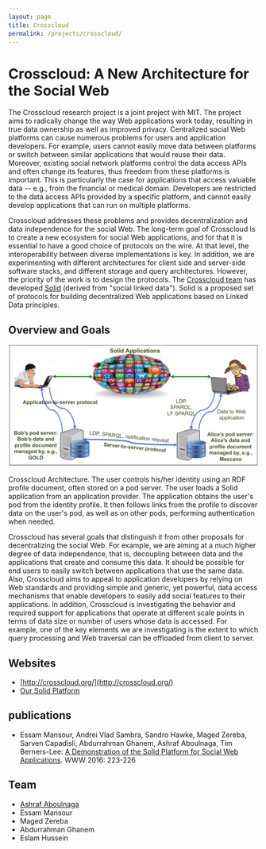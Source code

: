 ```yaml
---
layout: page
title: Crosscloud
permalink: /projects/crosscloud/
---
```


# Crosscloud: A New Architecture for the Social Web 

The Crosscloud research project is a joint project with MIT. The project aims to radically change the way Web applications work today, resulting in true data ownership as well as improved privacy.
Centralized social Web platforms can cause numerous problems for users and application developers. For example, users cannot easily move data between platforms or switch between similar applications that would reuse their data. Moreover, existing social network platforms control the data access APIs and often change its features, thus freedom from these platforms is important. This is particularly the case for applications that access valuable data -- e.g., from the financial or medical domain. Developers are restricted to the data access APIs provided by a specific platform, and cannot easily develop applications that can run on multiple platforms.

Crosscloud addresses these problems and provides decentralization and data independence for the social Web. The long-term goal of Crosscloud is to create a new ecosystem for social Web applications, and for that it is essential to have a good choice of protocols on the wire. At that level, the interoperability between diverse implementations is key. In addition,  we are experimenting with different architectures for client side and server-side software stacks, and different storage and query architectures. However, the priority of the work is to design the protocols. The [Crosscloud team](http://crosscloud.org/) has developed [Solid](http://dl.acm.org/citation.cfm?doid=2872518.2890529) (derived from "social linked data").  Solid is a proposed set of protocols for building decentralized Web applications based on Linked Data principles. 



## Overview and Goals

![crosscloud](/projects/crosscloud/solid_arch.png)

Crosscloud Architecture. The user controls his/her identity using an RDF profile document, often stored on a pod server. The user loads a Solid application from an application provider. The application obtains the user's pod from the identity profile. It then follows links from the profile to discover data on the user's pod, as well as on other pods, performing authentication when needed.



Crosscloud has several goals that distinguish it from other proposals for decentralizing the social Web. For example, we are aiming at a much higher degree of data independence, that is, decoupling between data and the applications that create and consume this data.
It should be possible for end users to easily switch between applications that use the same data.
Also, Crosscloud aims to appeal to application developers by relying on Web standards and providing simple and generic, yet powerful, data access mechanisms that enable developers to easily add social features to their applications. In addition, Crosscloud is investigating the behavior and required support for applications that operate at different scale points in terms of data size or number of users whose data is accessed. For example, one of the key elements we are investigating is the extent to which query processing and Web traversal can be offloaded from client to server.

## Websites 
- [http://crosscloud.org/](http://crosscloud.org/)
- [Our Solid Platform](https://github.com/solid/solid/)


## publications
- Essam Mansour, Andrei Vlad Sambra, Sandro Hawke, Maged Zereba, Sarven Capadisli, Abdurrahman Ghanem, Ashraf Aboulnaga, Tim Berners-Lee: [A Demonstration of the Solid Platform for Social Web Applications](http://dl.acm.org/citation.cfm?doid=2872518.2890529). WWW 2016: 223-226

## Team
- [Ashraf Aboulnaga](/team/ashraf/) 
- Essam Mansour
- Maged Zereba
- Abdurrahman Ghanem 
- Eslam Hussein
